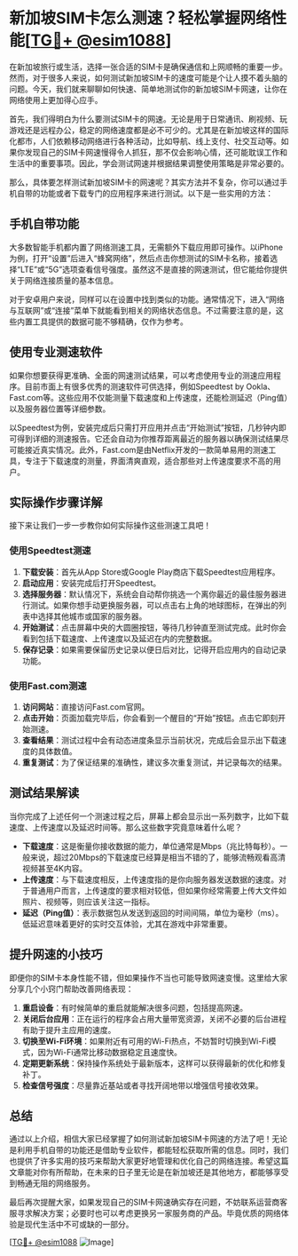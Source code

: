# 新加坡SIM卡怎么测速？轻松掌握网络性能[[TG💪+ @esim1088](https://t.me/s/esim1088)]

在新加坡旅行或生活，选择一张合适的SIM卡是确保通信和上网顺畅的重要一步。然而，对于很多人来说，如何测试新加坡SIM卡的速度可能是个让人摸不着头脑的问题。今天，我们就来聊聊如何快速、简单地测试你的新加坡SIM卡网速，让你在网络使用上更加得心应手。

首先，我们得明白为什么要测试SIM卡的网速。无论是用于日常通讯、刷视频、玩游戏还是远程办公，稳定的网络速度都是必不可少的。尤其是在新加坡这样的国际化都市，人们依赖移动网络进行各种活动，比如导航、线上支付、社交互动等。如果你发现自己的SIM卡网速慢得令人抓狂，那不仅会影响心情，还可能耽误工作和生活中的重要事项。因此，学会测试网速并根据结果调整使用策略是非常必要的。

那么，具体要怎样测试新加坡SIM卡的网速呢？其实方法并不复杂，你可以通过手机自带的功能或者下载专门的应用程序来进行测试。以下是一些实用的方法：

## 手机自带功能

大多数智能手机都内置了网络测速工具，无需额外下载应用即可操作。以iPhone为例，打开“设置”后进入“蜂窝网络”，然后点击你想测试的SIM卡名称，接着选择“LTE”或“5G”选项查看信号强度。虽然这不是直接的网速测试，但它能给你提供关于网络连接质量的基本信息。

对于安卓用户来说，同样可以在设置中找到类似的功能。通常情况下，进入“网络与互联网”或“连接”菜单下就能看到相关的网络状态信息。不过需要注意的是，这些内置工具提供的数据可能不够精确，仅作为参考。

## 使用专业测速软件

如果你想要获得更准确、全面的网速测试结果，可以考虑使用专业的测速应用程序。目前市面上有很多优秀的测速软件可供选择，例如Speedtest by Ookla、Fast.com等。这些应用不仅能测量下载速度和上传速度，还能检测延迟（Ping值）以及服务器位置等详细参数。

以Speedtest为例，安装完成后只需打开应用并点击“开始测试”按钮，几秒钟内即可得到详细的测速报告。它还会自动为你推荐距离最近的服务器以确保测试结果尽可能接近真实情况。此外，Fast.com是由Netflix开发的一款简单易用的测速工具，专注于下载速度的测量，界面清爽直观，适合那些对上传速度要求不高的用户。

## 实际操作步骤详解

接下来让我们一步一步教你如何实际操作这些测速工具吧！

### 使用Speedtest测速

1. **下载安装**：首先从App Store或Google Play商店下载Speedtest应用程序。
2. **启动应用**：安装完成后打开Speedtest。
3. **选择服务器**：默认情况下，系统会自动帮你挑选一个离你最近的最佳服务器进行测试。如果你想手动更换服务器，可以点击右上角的地球图标，在弹出的列表中选择其他城市或国家的服务器。
4. **开始测试**：点击屏幕中央的大圆圈按钮，等待几秒钟直至测试完成。此时你会看到包括下载速度、上传速度以及延迟在内的完整数据。
5. **保存记录**：如果需要保留历史记录以便日后对比，记得开启应用内的自动记录功能。

### 使用Fast.com测速

1. **访问网站**：直接访问Fast.com官网。
2. **点击开始**：页面加载完毕后，你会看到一个醒目的“开始”按钮。点击它即刻开始测速。
3. **查看结果**：测试过程中会有动态进度条显示当前状况，完成后会显示出下载速度的具体数值。
4. **重复测试**：为了保证结果的准确性，建议多次重复测试，并记录每次的结果。

## 测试结果解读

当你完成了上述任何一个测速过程之后，屏幕上都会显示出一系列数字，比如下载速度、上传速度以及延迟时间等。那么这些数字究竟意味着什么呢？

- **下载速度**：这是衡量你接收数据的能力，单位通常是Mbps（兆比特每秒）。一般来说，超过20Mbps的下载速度已经算是相当不错的了，能够流畅观看高清视频甚至4K内容。
- **上传速度**：与下载速度相反，上传速度指的是你向服务器发送数据的速度。对于普通用户而言，上传速度的要求相对较低，但如果你经常需要上传大文件如照片、视频等，则应该关注这一指标。
- **延迟（Ping值）**：表示数据包从发送到返回的时间间隔，单位为毫秒（ms）。低延迟意味着更好的实时交互体验，尤其在游戏中非常重要。

## 提升网速的小技巧

即便你的SIM卡本身性能不错，但如果操作不当也可能导致网速变慢。这里给大家分享几个小窍门帮助改善网络表现：

1. **重启设备**：有时候简单的重启就能解决很多问题，包括提高网速。
2. **关闭后台应用**：正在运行的程序会占用大量带宽资源，关闭不必要的后台进程有助于提升主应用的速度。
3. **切换至Wi-Fi环境**：如果附近有可用的Wi-Fi热点，不妨暂时切换到Wi-Fi模式，因为Wi-Fi通常比移动数据稳定且速度快。
4. **定期更新系统**：保持操作系统处于最新版本，这样可以获得最新的优化和修复补丁。
5. **检查信号强度**：尽量靠近基站或者寻找开阔地带以增强信号接收效果。

## 总结

通过以上介绍，相信大家已经掌握了如何测试新加坡SIM卡网速的方法了吧！无论是利用手机自带的功能还是借助专业软件，都能轻松获取所需的信息。同时，我们也提供了许多实用的技巧来帮助大家更好地管理和优化自己的网络连接。希望这篇文章能对你有所帮助，在未来的日子里无论是在新加坡还是其他地方，都能够享受到畅通无阻的网络服务。

最后再次提醒大家，如果发现自己的SIM卡网速确实存在问题，不妨联系运营商客服寻求解决方案；必要时也可以考虑更换另一家服务商的产品。毕竟优质的网络体验是现代生活中不可或缺的一部分。

[[TG💪+ @esim1088](https://t.me/s/esim1088) ![Image](https://i.postimg.cc/4NQfJmqS/Snipaste-2025-05-13-00-14-12.png)]